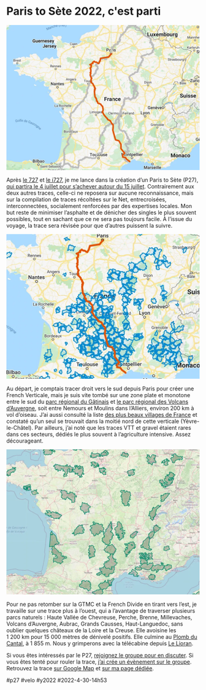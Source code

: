 # Paris to Sète 2022, c'est parti

![Trace du P27](_i/P27map-1.webp)

Après [le 727](https://727.tcrouzet.com/727) et [le i727](https://727.tcrouzet.com/i727), je me lance dans la création d’un Paris to Sète (P27), [qui partira le 4 juillet pour s’achever autour du 15 juillet](https://www.facebook.com/events/1126486894583418/). Contrairement aux deux autres traces, celle-ci ne reposera sur aucune reconnaissance, mais sur la compilation de traces récoltées sur le Net, entrecroisées, interconnectées, socialement renforcées par des expertises locales. Mon but reste de minimiser l’asphalte et de dénicher des singles le plus souvent possibles, tout en sachant que ce ne sera pas toujours facile. À l’issue du voyage, la trace sera révisée pour que d’autres puissent la suivre.

[![P27 à travers bassins hyper ruraux](_i/P27map2.webp)](https://www.google.com/maps/d/edit?mid=1aOpTpVoErEH4ktaOHay-1oC6GkurIRJO&usp=sharing)

Au départ, je comptais tracer droit vers le sud depuis Paris pour créer une French Verticale, mais je suis vite tombé sur une zone plate et monotone entre le sud du [parc régional du Gâtinais](https://www.parcs-naturels-regionaux.fr/les-parcs/decouvrir-les-56-parcs/parc-naturel-regional-du-gatinais-francais) et [le parc régional des Volcans d’Auvergne](https://www.parcs-naturels-regionaux.fr/les-parcs/decouvrir-les-56-parcs/parc-naturel-regional-des-volcans-dauvergne), soit entre Nemours et Moulins dans l’Alliers, environ 200 km à vol d’oiseau. J’ai aussi consulté la liste [des plus beaux villages de France](https://www.les-plus-beaux-villages-de-france.org/fr/nos-villages/) et constaté qu’un seul se trouvait dans la moitié nord de cette verticale (Yèvre-le-Châtel). Par ailleurs, j’ai noté que les traces VTT et gravel étaient rares dans ces secteurs, dédiés le plus souvent à l’agriculture intensive. Assez décourageant.

[![Parcs régionaux](_i/P27parcs.webp)](https://www.parcs-naturels-regionaux.fr/les-parcs/decouvrir-les-58-parcs)

Pour ne pas retomber sur la GTMC et la French Divide en tirant vers l’est, je travaille sur une trace plus à l’ouest, qui a l’avantage de traverser plusieurs parcs naturels : Haute Vallée de Chevreuse, Perche, Brenne, Millevaches, Volcans d’Auvergne, Aubrac, Grands Causses, Haut-Languedoc, sans oublier quelques châteaux de la Loire et la Creuse. Elle avoisine les 1 200 km pour 15 000 mètres de dénivelé positifs. Elle culmine au [Plomb du Cantal](https://fr.wikipedia.org/wiki/Plomb_du_Cantal), à 1 855 m. Nous y grimperons avec la télécabine depuis [Le Lioran](https://www.lelioran.com/).

Si vous êtes intéressés par le P27, [rejoignez le groupe pour en discuter](https://www.facebook.com/groups/727tour). Si vous êtes tenté pour rouler la trace, [j’ai crée un évènement sur le groupe](https://www.facebook.com/events/1126486894583418/). Retrouvez la trace [sur Google Map](https://www.google.com/maps/d/edit?mid=1aOpTpVoErEH4ktaOHay-1oC6GkurIRJO&usp=sharing) et [sur ma page dédiée](../../../../page/p27.md).

#p27 #velo #y2022 #2022-4-30-14h53
